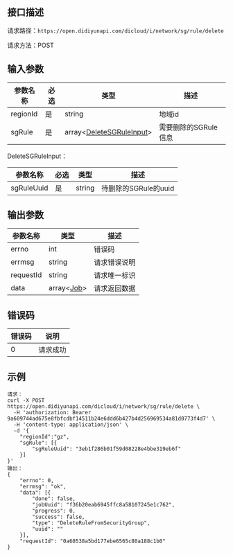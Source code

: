 ## 接口描述
请求路径：`https://open.didiyunapi.com/dicloud/i/network/sg/rule/delete`

请求方法：POST
## 输入参数
|参数名称 | 必选 | 类型 | 描述|
|--------|-----|-----|-----|
| regionId | 是 | string | 地域id |
| sgRule | 是 | array<[DeleteSGRuleInput](#DeleteSGRuleInput)> | 需要删除的SGRule信息 |

<span id="DeleteSGRuleInput"></span>
DeleteSGRuleInput：

|参数名称 | 必选 | 类型 | 描述|
|--------|-----|-----|-----|
| sgRuleUuid   | 是 |   string  |  待删除的SGRule的uuid    |


## 输出参数
|参数名称  | 类型 | 描述|
|--------|-----|-----|
|errno | int  |错误码 |
|errmsg|string|请求错误说明	|
|requestId |string|请求唯一标识 |
|data | array<[Job](/static/docs-content/products/通用响应结构.md#Job)>	 | 请求返回数据 | 


## 错误码
| 错误码 | 说明    |
|-------|---------|
| 0    | 请求成功  |

## 示例

```
请求：
curl -X POST https://open.didiyunapi.com/dicloud/i/network/sg/rule/delete \
  -H 'authorization: Bearer 9a609744ad675e8fbfcdbf14511b24e6ddd6b427b4d256969534a81d0773f4d7' \
  -H 'content-type: application/json' \
  -d '{
    "regionId":"gz",
	"sgRule": [{
		"sgRuleUuid": "3eb1f286b01f59d08228e4bbe319eb6f"
	}]
}'
输出：
{
	"errno": 0,
	"errmsg": "ok",
	"data": [{
		"done": false,
		"jobUuid": "f36b20eab6945ffc8a58107245e1c762",
		"progress": 0,
		"success": false,
		"type": "DeleteRuleFromSecurityGroup",
		"uuid": ""
	}],
	"requestId": "0a60538a5bd177ebe6565c80a188c1b0"
}
```
